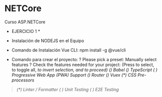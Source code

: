 # NETCore
Curso ASP.NETCore

* EJERCICIO 1 *

- Instalación de NODEJS en el Equipo
- Comando de Instalación Vue CLI: npm install -g @vue/cli

- Comando para crear el proyecto: 
? Please pick a preset: Manually select features
? Check the features needed for your project: (Press <space> to select, <a> to toggle all, <i> to invert selection, and <enter>
 to proceed)
 (*) Babel
 (*) TypeScript
 ( ) Progressive Web App (PWA) Support
 (*) Router
 (*) Vuex
 (*) CSS Pre-processors
>(*) Linter / Formatter
 ( ) Unit Testing
 ( ) E2E Testing
